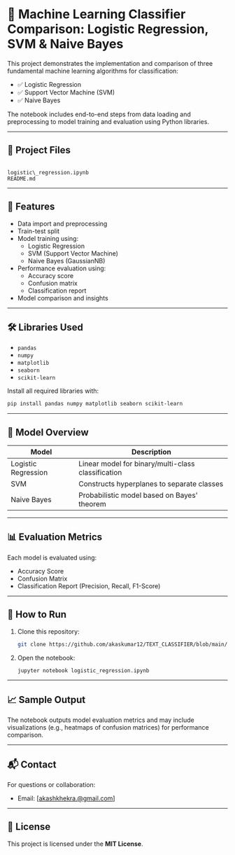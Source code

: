 

# 🧠 Machine Learning Classifier Comparison: Logistic Regression, SVM & Naive Bayes

This project demonstrates the implementation and comparison of three fundamental machine learning algorithms for classification:

- ✅ Logistic Regression  
- ✅ Support Vector Machine (SVM)  
- ✅ Naive Bayes  

The notebook includes end-to-end steps from data loading and preprocessing to model training and evaluation using Python libraries.

---

## 📁 Project Files

```

logistic\_regression.ipynb
README.md

````

---

## 🚀 Features

- Data import and preprocessing
- Train-test split
- Model training using:
  - Logistic Regression
  - SVM (Support Vector Machine)
  - Naive Bayes (GaussianNB)
- Performance evaluation using:
  - Accuracy score
  - Confusion matrix
  - Classification report
- Model comparison and insights

---

## 🛠️ Libraries Used

- `pandas`
- `numpy`
- `matplotlib`
- `seaborn`
- `scikit-learn`

Install all required libraries with:

```bash
pip install pandas numpy matplotlib seaborn scikit-learn
````

---

## 🧪 Model Overview

| Model               | Description                                        |
| ------------------- | -------------------------------------------------- |
| Logistic Regression | Linear model for binary/multi-class classification |
| SVM                 | Constructs hyperplanes to separate classes         |
| Naive Bayes         | Probabilistic model based on Bayes' theorem        |

---

## 📊 Evaluation Metrics

Each model is evaluated using:

* Accuracy Score
* Confusion Matrix
* Classification Report (Precision, Recall, F1-Score)

---

## 📌 How to Run

1. Clone this repository:

   ```bash
   git clone https://github.com/akaskumar12/TEXT_CLASSIFIER/blob/main/logistic_regression.ipynb.git
   ```

2. Open the notebook:

   ```bash
   jupyter notebook logistic_regression.ipynb
   ```

---

## 📈 Sample Output

The notebook outputs model evaluation metrics and may include visualizations (e.g., heatmaps of confusion matrices) for performance comparison.

---

## 📬 Contact

For questions or collaboration:


* Email: [akashkhekra.@gmail.com]

---

## 📝 License

This project is licensed under the **MIT License**.

```
